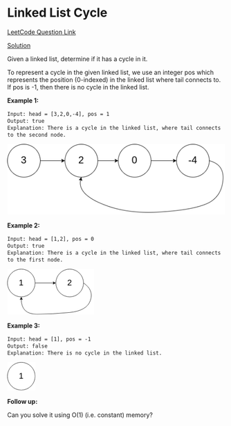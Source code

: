 # Linked List Cycle

[LeetCode Question Link](https://leetcode.com/explore/featured/card/top-interview-questions-easy/93/linked-list/773/)

[Solution](https://github.com/apvasanth03/CodingProblem/blob/master/src/main/kotlin/com/vasanth/codingproblem/leetcode/topquestions/easy/linkedlist/LinkedListCycle.kt)

Given a linked list, determine if it has a cycle in it.

To represent a cycle in the given linked list, we use an integer pos which represents the position (0-indexed) in the linked list where tail connects to. If pos is -1, then there is no cycle in the linked list.

 

**Example 1:**

```
Input: head = [3,2,0,-4], pos = 1
Output: true
Explanation: There is a cycle in the linked list, where tail connects to the second node.
```

![Linked List](../../../../pics/linked_list_cycle_1.png)

**Example 2:**

```
Input: head = [1,2], pos = 0
Output: true
Explanation: There is a cycle in the linked list, where tail connects to the first node.
```

![Linked List](../../../../pics/linked_list_cycle_2.png)

**Example 3:**

```
Input: head = [1], pos = -1
Output: false
Explanation: There is no cycle in the linked list.
```

![Linked List](../../../../pics/linked_list_cycle_3.png)

**Follow up:**

Can you solve it using O(1) (i.e. constant) memory?